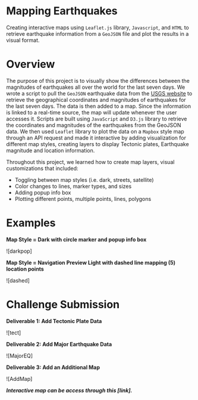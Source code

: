 # Mapping Earthquakes
Creating interactive maps using `Leaflet.js` library, `Javascript`, and `HTML` to retrieve earthquake information from a `GeoJSON` file and plot the results in a visual format.

# Overview

The purpose of this project is to visually show the differences between the magnitudes of earthquakes all over the world for the last seven days. We wrote a script to pull the `GeoJSON` earthquake data from the [USGS website](https://earthquake.usgs.gov/earthquakes/feed/v1.0/geojson.php) to retrieve the geographical coordinates and magnitudes of earthquakes for the last seven days. The data is then added to a map. Since the information is linked to a real-time source, the map will update whenever the user accesses it. Scripts are built using  `JavaScript` and `D3.js` library to retrieve the coordinates and magnitudes of the earthquakes from the GeoJSON data. We then used `Leaflet` library to plot the data on a `Mapbox` style map through an API request and made it interactive by adding visualization for different map styles, creating layers to display Tectonic plates, Earthquake magnitude and location information. 

Throughout this project, we learned how to create map layers, visual customizations that included:

* Toggling between map styles (i.e. dark, streets, satellite)
* Color changes to lines, marker types, and sizes
* Adding popup info box
* Plotting different points, multiple points, lines, polygons

# Examples

**Map Style = Dark with circle marker and popup info box**

![darkpop]

**Map Style = Navigation Preview Light with dashed line mapping (5) location points**

![dashed]

# Challenge Submission 


**Deliverable 1: Add Tectonic Plate Data**

![tect]

**Deliverable 2: Add Major Earthquake Data**

![MajorEQ]

**Deliverable 3: Add an Additional Map**

![AddMap]

***Interactive map can be access through this [link].***
